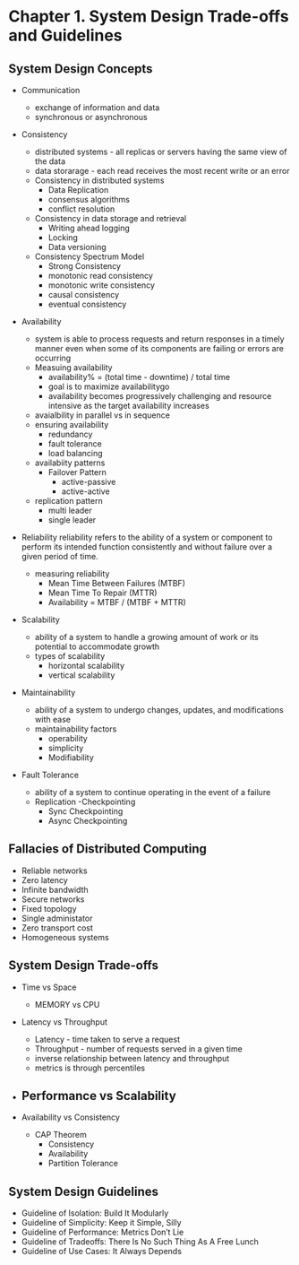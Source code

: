 # Chapter 1. System Design Trade-offs and Guidelines

## System Design Concepts

- Communication
  - exchange of information and data
  - synchronous or asynchronous

- Consistency
  - distributed systems - all replicas or servers having the same view of the data
  - data storarage - each read receives the most recent write or an error
  - Consistency in distributed systems
    - Data Replication
    - consensus algorithms
    - conflict resolution
  - Consistency in data storage and retrieval
    - Writing ahead logging
    - Locking
    - Data versioning
  - Consistency Spectrum Model
    - Strong Consistency
    - monotonic read consistency
    - monotonic write consistency
    - causal consistency
    - eventual consistency

- Availability
  - system is able to process requests and return responses in a timely manner even when some of its components are failing or errors are occurring
  - Measuing availability
    - availability% = (total time - downtime) / total time
    - goal is to maximize availabilitygo
    - availability becomes progressively challenging  and resource intensive as the target availability increases
  - avaialbility in parallel vs in sequence
  - ensuring availability
    - redundancy
    - fault tolerance
    - load balancing
  - availabiity patterns
    - Failover Pattern
      - active-passive
      - active-active
  - replication pattern
    - multi leader
    - single leader

- Reliability
reliability refers to the ability of a system or component to perform its intended function consistently and without failure over a given period of time.
  - measuring reliability
    - Mean Time Between Failures (MTBF)
    - Mean Time To Repair (MTTR)
    - Availability = MTBF / (MTBF + MTTR)

- Scalability
  - ability of a system to handle a growing amount of work or its potential to accommodate growth
  - types of scalability
    - horizontal scalability
    - vertical scalability

- Maintainability
  - ability of a system to undergo changes, updates, and modifications with ease
  - maintainability factors
    - operability
    - simplicity
    - Modifiability
- Fault Tolerance
  - ability of a system to continue operating in the event of a failure
  - Replication
  -Checkpointing
    - Sync Checkpointing
    - Async Checkpointing

## Fallacies of Distributed Computing

- Reliable networks
- Zero latency
- Infinite bandwidth
- Secure networks
- Fixed topology
- Single administator
- Zero transport cost
- Homogeneous systems

## System Design Trade-offs

- Time vs Space
  - MEMORY vs CPU
- Latency vs Throughput
  - Latency - time taken to serve a request
  - Throughput - number of requests served in a given time
  - inverse relationship between latency and throughput
  - metrics is through percentiles

- Performance vs Scalability
  -

- Availability vs Consistency
  - CAP Theorem
    - Consistency
    - Availability
    - Partition Tolerance

## System Design Guidelines

- Guideline of Isolation: Build It Modularly
- Guideline of Simplicity: Keep it Simple, Silly
- Guideline of Performance: Metrics Don’t Lie
- Guideline of Tradeoffs: There Is No Such Thing As A Free Lunch
- Guideline of Use Cases: It Always Depends

